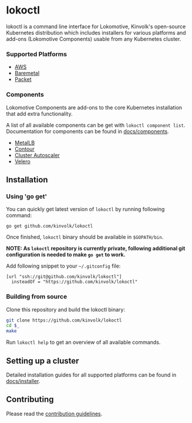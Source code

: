# lokoctl

lokoctl is a command line interface for Lokomotive, Kinvolk's open-source
Kubernetes distribution which includes installers for various platforms and
add-ons (Lokomotive Components) usable from any Kubernetes cluster.

### Supported Platforms

* [AWS](/docs/installer/aws.md)
* [Baremetal](/docs/installer/baremetal.md)
* [Packet](/docs/installer/packet.md)

### Components

Lokomotive Components are add-ons to the core Kubernetes installation that add
extra functionality.

A list of all available components can be get with `lokoctl component list`. Documentation for components can be found in [docs/components](docs/components/).

* [MetalLB](docs/components/metallb.md)
* [Contour](docs/components/contour.md)
* [Cluster Autoscaler](docs/components/cluster-autoscaler.md)
* [Velero](docs/components/velero.md)

## Installation

### Using 'go get'

You can quickly get latest version of `lokoctl` by running following command:
```
go get github.com/kinvolk/lokoctl
```

Once finished, `lokoctl` binary should be available in `$GOPATH/bin`.

**NOTE: As `lokoctl` repository is currently private, following additional git configuration
is needed to make `go get` to work.**

Add following snippet to your `~/.gitconfig` file:
```
[url "ssh://git@github.com/kinvolk/lokoctl"]
  insteadOf = "https://github.com/kinvolk/lokoctl"
```

### Building from source

Clone this repository and build the lokoctl binary:

```bash
git clone https://github.com/kinvolk/lokoctl
cd $_
make
```

Run `lokoctl help` to get an overview of all available commands.

## Setting up a cluster

Detailed installation guides for all supported platforms can be found
in [docs/installer](docs/installer).

## Contributing

Please read the [contribution guidelines](./docs/CONTRIBUTING.md).

